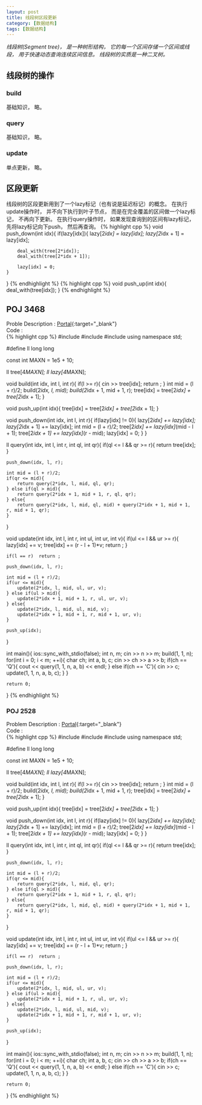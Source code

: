 ```yaml
---
layout: post
title: 线段树区段更新
category: [数据结构]
tags: [数据结构]
---
```


*线段树(Segment tree)， 是一种树形结构， 它的每一个区间存储一个区间或线段， 用于快速动态查询连续区间信息。 线段树的实质是一种二叉树。*  

## 线段树的操作
### build
基础知识， 略。
### query
基础知识， 略。
### update
单点更新， 略。

## 区段更新
线段树的区段更新用到了一个lazy标记（也有说是延迟标记）的概念。 在执行update操作时， 并不向下执行到叶子节点， 而是在完全覆盖的区间做一个lazy标记， 不再向下更新。 在执行query操作时， 如果发现查询到的区间有lazy标记， 先将lazy标记向下push， 然后再查询。
{% highlight cpp %}
void push_down(int idx){
	if(lazy[idx]){
		lazy[2*idx] = lazy[idx];
		lazy[2*idx + 1] = lazy[idx];

		deal_with(tree[2*idx]);
		deal_with(tree[2*idx + 1]);

		lazy[idx] = 0;
	}
}
{% endhighlight %}
{% highlight cpp %}
void push_up(int idx){
	deal_with(tree[idx]);
}
{% endhighlight %}

## POJ 3468
Proble Description : [Portal](http://poj.org/problem?id=3468){:target="_blank"}  
Code :   
{% highlight cpp %}
#include<iostream>
#include<cstdio>
#include<cstring>
using namespace std;

#define ll long long

const int MAXN = 1e5 + 10;

ll tree[4*MAXN];
ll lazy[4*MAXN];

void build(int idx, int l, int r){
    if(l >= r){
        cin >> tree[idx];
        return ;
    }
    int mid = (l + r)/2;
    build(2*idx, l, mid);
    build(2*idx + 1, mid + 1, r);
    tree[idx] = tree[2*idx] + tree[2*idx + 1];
}

void push_up(int idx){
    tree[idx] = tree[2*idx] + tree[2*idx + 1];
}

void push_down(int idx, int l, int r){
    if(lazy[idx] != 0){
        lazy[2*idx] += lazy[idx];
        lazy[2*idx + 1] += lazy[idx];
        int mid = (l + r)/2;
        tree[2*idx] += lazy[idx]*(mid - l + 1);
        tree[2*idx + 1] += lazy[idx]*(r - mid);
        lazy[idx] = 0;
    }
}

ll query(int idx, int l, int r, int ql, int qr){
    if(ql <= l && qr >= r){
        return tree[idx];
    }

    push_down(idx, l, r);

    int mid = (l + r)/2;
    if(qr <= mid){
        return query(2*idx, l, mid, ql, qr);
    } else if(ql > mid){
        return query(2*idx + 1, mid + 1, r, ql, qr);
    } else{
        return query(2*idx, l, mid, ql, mid) + query(2*idx + 1, mid + 1, r, mid + 1, qr);
    }
}

void update(int idx, int l, int r, int ul, int ur, int v){
    if(ul <= l && ur >= r){
        lazy[idx] += v;
        tree[idx] += (r - l + 1)*v;
        return ;
    }

    if(l == r)  return ;

    push_down(idx, l, r);

    int mid = (l + r)/2;
    if(ur <= mid){
        update(2*idx, l, mid, ul, ur, v);
    } else if(ul > mid){
        update(2*idx + 1, mid + 1, r, ul, ur, v);
    } else{
        update(2*idx, l, mid, ul, mid, v);
        update(2*idx + 1, mid + 1, r, mid + 1, ur, v);
    }

    push_up(idx);
}

int main(){
    ios::sync_with_stdio(false);
    int n, m;
    cin >> n >> m;
        build(1, 1, n);
        for(int i = 0; i < m; ++i){
            char ch;
            int a, b, c;
            cin >> ch >> a >> b;
            if(ch == 'Q'){
                cout << query(1, 1, n, a, b) << endl;
            } else if(ch == 'C'){
                cin >> c;
                update(1, 1, n, a, b, c);
            }
        }

    return 0;
}
{% endhighlight %}

### POJ 2528
Problem Description : [Portal](http://poj.org/problem?id=2528){:target="_blank"}  
Code :   
{% highlight cpp %}
#include<iostream>
#include<cstdio>
#include<cstring>
using namespace std;

#define ll long long

const int MAXN = 1e5 + 10;

ll tree[4*MAXN];
ll lazy[4*MAXN];

void build(int idx, int l, int r){
    if(l >= r){
        cin >> tree[idx];
        return ;
    }
    int mid = (l + r)/2;
    build(2*idx, l, mid);
    build(2*idx + 1, mid + 1, r);
    tree[idx] = tree[2*idx] + tree[2*idx + 1];
}

void push_up(int idx){
    tree[idx] = tree[2*idx] + tree[2*idx + 1];
}

void push_down(int idx, int l, int r){
    if(lazy[idx] != 0){
        lazy[2*idx] += lazy[idx];
        lazy[2*idx + 1] += lazy[idx];
        int mid = (l + r)/2;
        tree[2*idx] += lazy[idx]*(mid - l + 1);
        tree[2*idx + 1] += lazy[idx]*(r - mid);
        lazy[idx] = 0;
    }
}

ll query(int idx, int l, int r, int ql, int qr){
    if(ql <= l && qr >= r){
        return tree[idx];
    }

    push_down(idx, l, r);

    int mid = (l + r)/2;
    if(qr <= mid){
        return query(2*idx, l, mid, ql, qr);
    } else if(ql > mid){
        return query(2*idx + 1, mid + 1, r, ql, qr);
    } else{
        return query(2*idx, l, mid, ql, mid) + query(2*idx + 1, mid + 1, r, mid + 1, qr);
    }
}

void update(int idx, int l, int r, int ul, int ur, int v){
    if(ul <= l && ur >= r){
        lazy[idx] += v;
        tree[idx] += (r - l + 1)*v;
        return ;
    }

    if(l == r)  return ;

    push_down(idx, l, r);

    int mid = (l + r)/2;
    if(ur <= mid){
        update(2*idx, l, mid, ul, ur, v);
    } else if(ul > mid){
        update(2*idx + 1, mid + 1, r, ul, ur, v);
    } else{
        update(2*idx, l, mid, ul, mid, v);
        update(2*idx + 1, mid + 1, r, mid + 1, ur, v);
    }

    push_up(idx);
}

int main(){
    ios::sync_with_stdio(false);
    int n, m;
    cin >> n >> m;
        build(1, 1, n);
        for(int i = 0; i < m; ++i){
            char ch;
            int a, b, c;
            cin >> ch >> a >> b;
            if(ch == 'Q'){
                cout << query(1, 1, n, a, b) << endl;
            } else if(ch == 'C'){
                cin >> c;
                update(1, 1, n, a, b, c);
            }
        }

    return 0;
}
{% endhighlight %}
